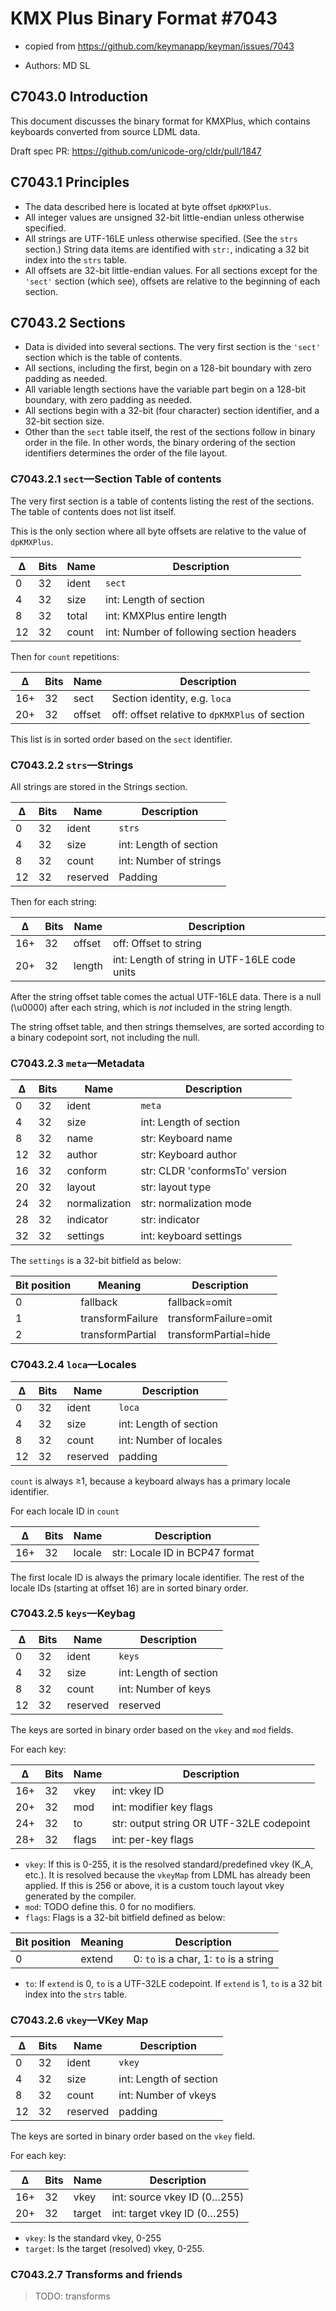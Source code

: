 # KMX Plus Binary Format #7043

- copied from <https://github.com/keymanapp/keyman/issues/7043>

- Authors: MD SL

## C7043.0 Introduction

This document discusses the binary format for KMXPlus, which contains keyboards converted from source LDML data.

Draft spec PR: <https://github.com/unicode-org/cldr/pull/1847>

## C7043.1 Principles

- The data described here is located at byte offset `dpKMXPlus`.
- All integer values are unsigned 32-bit little-endian unless otherwise specified.
- All strings are UTF-16LE unless otherwise specified. (See the `strs` section.) String data items are identified with `str:`, indicating a 32 bit index into the `strs` table.
- All offsets are 32-bit little-endian values.  For all sections except for the `'sect'` section (which see), offsets are relative to the beginning of each section.

## C7043.2 Sections

- Data is divided into several sections. The very first section is the `'sect'` section which is the table of contents.
- All sections, including the first, begin on a 128-bit boundary with zero padding as needed.
- All variable length sections have the variable part begin on a 128-bit boundary, with zero padding as needed.
- All sections begin with a 32-bit (four character) section identifier, and a 32-bit section size.
- Other than the `sect` table itself, the rest of the sections follow in binary order in the file.  In other words, the binary ordering of the section identifiers determines the order of the file layout.

### C7043.2.1 `sect`—Section Table of contents

The very first section is a table of contents listing the rest of the sections.  The table of contents does not list itself.

This is the only section where all byte offsets are relative to the value of `dpKMXPlus`.

| ∆ | Bits | Name    | Description                              |
|---|------|---------|------------------------------------------|
| 0 |  32  | ident   | `sect`                                   |
| 4 |  32  | size    | int: Length of section                   |
| 8 |  32  | total   | int: KMXPlus entire length               |
|12 |  32  | count   | int: Number of following section headers |

Then for `count` repetitions:

| ∆ | Bits | Name    | Description                                       |
|---|------|---------|---------------------------------------------------|
|16+|  32  | sect    | Section identity, e.g. `loca`                     |
|20+|  32  | offset  | off: offset relative to `dpKMXPlus` of section    |

This list is in sorted order based on the `sect` identifier.

### C7043.2.2 `strs`—Strings

All strings are stored in the Strings section.

| ∆ | Bits | Name          | Description                         |
|---|------|---------------|-------------------------------------|
| 0 |  32  | ident         | `strs`                              |
| 4 |  32  | size          | int: Length of section              |
| 8 |  32  | count         | int: Number of strings              |
|12 |  32  | reserved         | Padding              |

Then for each string:

| ∆ | Bits | Name          | Description                                   |
|---|------|---------------|-----------------------------------------------|
|16+|  32  | offset        | off: Offset to string                         |
|20+|  32  | length        | int: Length of string in UTF-16LE code units  |

After the string offset table comes the actual UTF-16LE data. There is a null (\u0000) after each string, which is _not_ included in the string length.

The string offset table, and then strings themselves, are sorted according to a binary codepoint sort, not including the null.

### C7043.2.3 `meta`—Metadata

| ∆ | Bits | Name          | Description                         |
|---|------|---------------|-------------------------------------|
| 0 |  32  | ident         | `meta`                              |
| 4 |  32  | size          | int: Length of section              |
| 8 |  32  | name          | str: Keyboard name                  |
|12 |  32  | author        | str: Keyboard author                |
|16 |  32  | conform       | str: CLDR 'conformsTo' version      |
|20 |  32  | layout        | str: layout type                    |
|24 |  32  | normalization | str: normalization mode             |
|28 |  32  | indicator     | str: indicator                      |
|32 |  32  | settings      | int: keyboard settings              |

The `settings` is a 32-bit bitfield as below:

| Bit position | Meaning  |  Description                                |
|--------------|----------|---------------------------------------------|
|       0      | fallback | fallback=omit                               |
|       1      | transformFailure | transformFailure=omit                               |
|       2      | transformPartial | transformPartial=hide                               |


### C7043.2.4 `loca`—Locales


| ∆ | Bits | Name    | Description                              |
|---|------|---------|------------------------------------------|
| 0 |  32  | ident   | `loca`                                   |
| 4 |  32  | size    | int: Length of section                   |
| 8 |  32  | count   | int: Number of locales                   |
|12 |  32  | reserved| padding                                  |

`count` is always ≥1, because a keyboard always has a primary locale identifier.

For each locale ID in `count`

| ∆ | Bits | Name    | Description                              |
|---|------|---------|------------------------------------------|
|16+|  32  | locale  | str: Locale ID in BCP47 format           |

The first locale ID is always the primary locale identifier.  The rest of the locale IDs (starting at offset 16) are in sorted binary order.

### C7043.2.5 `keys`—Keybag

| ∆ | Bits | Name    | Description                              |
|---|------|---------|------------------------------------------|
| 0 |  32  | ident   | `keys`                                   |
| 4 |  32  | size    | int: Length of section                   |
| 8 |  32  | count   | int: Number of keys                      |
|12 |  32  | reserved       | reserved                      |

The keys are sorted in binary order based on the `vkey` and `mod` fields.

For each key:

| ∆ | Bits | Name    | Description                              |
|---|------|---------|------------------------------------------|
|16+|  32  | vkey    | int: vkey ID                             |
|20+|  32  | mod     | int: modifier key flags                  |
|24+|  32  | to      | str: output string OR UTF-32LE codepoint |
|28+|  32  | flags   | int: per-key flags                       |

- `vkey`: If this is 0-255, it is the resolved standard/predefined vkey (K_A, etc.). It is resolved because the `vkeyMap` from LDML has already been applied.  If this is 256 or above, it is a custom touch layout vkey generated by the compiler.
- `mod`: TODO define this.  0 for no modifiers.
- `flags`: Flags is a 32-bit bitfield defined as below:

| Bit position | Meaning  |  Description                                |
|--------------|----------|---------------------------------------------|
|       0      | extend   | 0: `to` is a char, 1: `to` is a string      |

- `to`: If `extend` is 0, `to` is a UTF-32LE codepoint. If `extend` is 1, `to` is a 32 bit index into the `strs` table.

### C7043.2.6 `vkey`—VKey Map

| ∆ | Bits | Name    | Description                              |
|---|------|---------|------------------------------------------|
| 0 |  32  | ident   | `vkey`                                   |
| 4 |  32  | size    | int: Length of section                   |
| 8 |  32  | count   | int: Number of vkeys                     |
|12 |  32  | reserved| padding                                  |

The keys are sorted in binary order based on the `vkey` field.

For each key:

| ∆ | Bits | Name    | Description                              |
|---|------|---------|------------------------------------------|
|16+|  32  | vkey    | int: source vkey ID (0…255)              |
|20+|  32  | target  | int: target vkey ID (0…255)              |

- `vkey`: Is the standard vkey, 0-255
- `target`: Is the target (resolved) vkey, 0-255.

### C7043.2.7 Transforms and friends

> TODO: transforms
